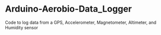 # Arduino-Aerobio-Data_Logger
Code to log data from a GPS, Accelerometer, Magnetometer, Altimeter, and Humidity sensor

